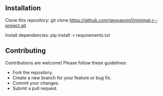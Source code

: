 
## Installation
Clone this repository:
git clone https://github.com/geovannig1/minimal-r--project.git

Install dependencies:
pip install -r requirements.txt

## Contributing
Contributions are welcome! Please follow these guidelines:

- Fork the repository.
- Create a new branch for your feature or bug fix.
- Commit your changes.
- Submit a pull request.